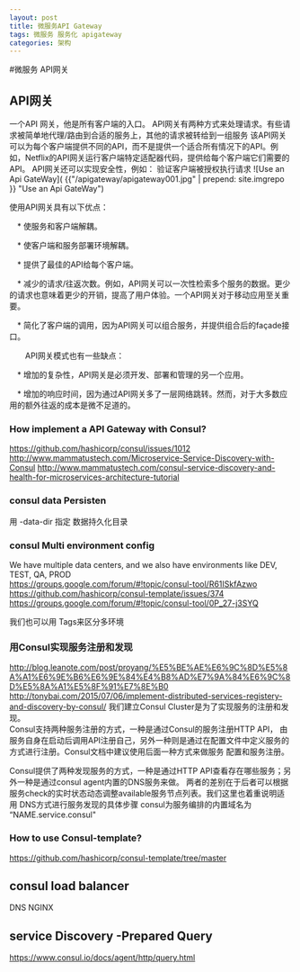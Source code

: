 ```yaml
---
layout: post
title: 微服务API Gateway
tags: 微服务 服务化 apigateway
categories: 架构
---
```


#微服务 API网关

## API网关 
一个API 网关，他是所有客户端的入口。 API网关有两种方式来处理请求。有些请求被简单地代理/路由到合适的服务上，其他的请求被转给到一组服务 
该API网关可以为每个客户端提供不同的API，而不是提供一个适合所有情况下的API。例如，Netflix的API网关运行客户端特定适配器代码，提供给每个客户端它们需要的API。
API网关还可以实现安全性，例如： 验证客户端被授权执行请求
![Use an Api GateWay]( {{"/apigateway/apigateway001.jpg" | prepend: site.imgrepo }} "Use an Api GateWay")

  使用API​​网关具有以下优点： 

　*  使服务和客户端解耦。

　* 使客户端和服务部署环境解耦。

　*  提供了最佳的API给每个客户端。

　*  减少的请求/往返次数。例如，API网关可以一次性检索多个服务的数据。更少的请求也意味着更少的开销，提高了用户体验。一个API网关对于移动应用至关重要。

　* 简化了客户端的调用，因为API网关可以组合服务，并提供组合后的façade接口。

　　API网关模式也有一些缺点：

　*  增加的复杂性，API网关是必须开发、部署和管理的另一个应用。

　* 增加的响应时间，因为通过API网关多了一层网络跳转。然而，对于大多数应用的额外往返的成本是微不足道的。 

### How implement a API Gateway with Consul?
https://github.com/hashicorp/consul/issues/1012
http://www.mammatustech.com/Microservice-Service-Discovery-with-Consul
http://www.mammatustech.com/consul-service-discovery-and-health-for-microservices-architecture-tutorial

### consul  data Persisten
 
用 -data-dir 指定 数据持久化目录

### consul Multi environment config  
 We have multiple data centers, and we also have environments like DEV, TEST, QA, PROD  
 https://groups.google.com/forum/#!topic/consul-tool/R61ISkfAzwo  
 https://github.com/hashicorp/consul-template/issues/374   
 https://groups.google.com/forum/#!topic/consul-tool/0P_27-j3SYQ
 
 我们也可以用 Tags来区分多环境
 
### 用Consul实现服务注册和发现  
http://blog.leanote.com/post/proyang/%E5%BE%AE%E6%9C%8D%E5%8A%A1%E6%9E%B6%E6%9E%84%E4%B8%AD%E7%9A%84%E6%9C%8D%E5%8A%A1%E5%8F%91%E7%8E%B0
 http://tonybai.com/2015/07/06/implement-distributed-services-registery-and-discovery-by-consul/
 我们建立Consul Cluster是为了实现服务的注册和发现。     
 Consul支持两种服务注册的方式，一种是通过Consul的服务注册HTTP API，
 由服务自身在启动后调用API注册自己，另外一种则是通过在配置文件中定义服务的方式进行注册。Consul文档中建议使用后面一种方式来做服务 配置和服务注册。 
 
 Consul提供了两种发现服务的方式，一种是通过HTTP API查看存在哪些服务；另外一种是通过consul agent内置的DNS服务来做。
 两者的差别在于后者可以根据服务check的实时状态动态调整available服务节点列表。我们这里也着重说明适用 DNS方式进行服务发现的具体步骤
 consul为服务编排的内置域名为 “NAME.service.consul"
 
 ### How to use Consul-template?
 
 https://github.com/hashicorp/consul-template/tree/master
 
 
 ## consul load balancer 
 DNS NGINX  
 ## service Discovery -Prepared Query
 
 https://www.consul.io/docs/agent/http/query.html